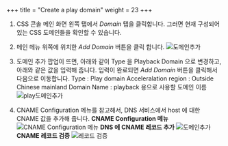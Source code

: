 +++
title = "Create a play domain"
weight = 23
+++

1. CSS 콘솔 메인 화면 왼쪽 탭에서 *Domain* 탭을 클릭합니다. 그러면 현재 구성되어 있는 CSS 도메인들을 확인할 수 있습니다.


2. 메인 메뉴 위쪽에 위치한 *Add Domain* 버튼을 클릭 합니다.
![도메인추가](/images/css-basic/3-css-console-new-domain.png)


3. 도메인 추가 팝업이 뜨면, 아래와 같이 Type 을 Playback Domain 으로 변경하고, 아래와 같은 값을 입력해 줍니다. 입력이 완료되면 *Add Domain* 버튼을 클릭해서 다음으로 이동합니다.
Type : Play domain
Acceleralation region : Outside Chinese mainland 
Domain Name : playback 용으로 사용할 도메인 이름
![play도메인추가](/images/css-basic/4-2-css-play-domain.png)


4. CNAME Configuration 메뉴를 참고해서, DNS 서비스에서 host 에 대한 CNAME 값을 추가해 줍니다.
**CNAME Configuration 메뉴**
![CNAME Configuration 메뉴](/images/css-basic/4-2-css-play-domain-cname-configuration.png)
**DNS 에 CNAME 레코드 추가**
![도메인추가](/images/css-basic/4-2-css-play-domain-cname.png)
**CNAME 레코드 검증**
![레코드 검증](/images/css-basic/4-2-css-play-domain-cname-verify.png)
